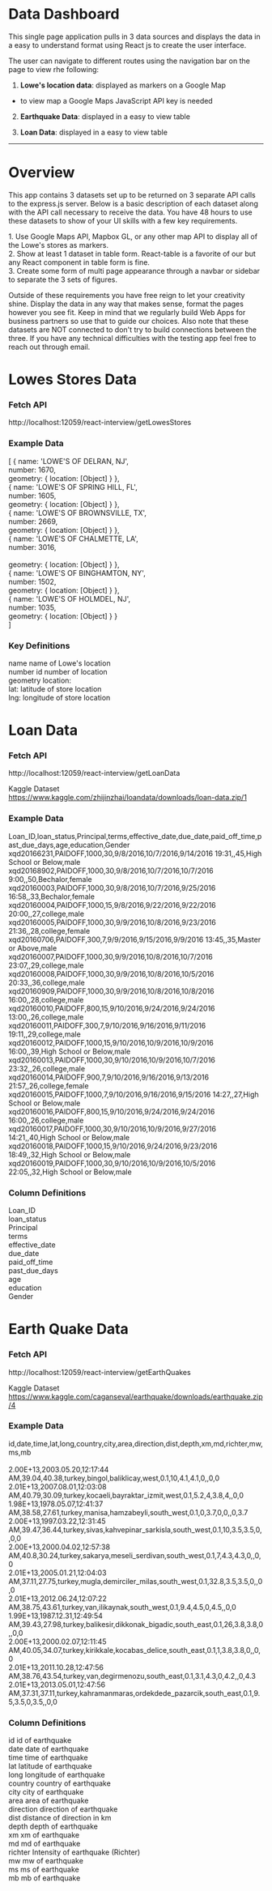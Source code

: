 # Data Dashboard

This single page application pulls in 3 data sources and displays the data in a easy to understand format using React js to create the user interface.

The user can navigate to different routes using the navigation bar on the page to view rhe following:

1. **Lowe's location data**: displayed as markers on a Google Map
  - to view map a Google Maps JavaScript API key is needed

2. **Earthquake Data**: displayed in a easy to view table

3. **Loan Data**: displayed in a easy to view table
_____________________________________________________________


# Overview

This app contains 3 datasets set up to be returned on 3 separate API calls to the express.js server. Below is a basic description of each dataset along with the API call necessary to receive the data. You have 48 hours to use these datasets to show of your UI skills with
a few key requirements.

1. Use Google Maps API, Mapbox GL, or any other map API to display all of the Lowe's stores as markers.  <br />
2. Show at least 1 dataset in table form. React-table is a favorite of our but any React component in table form is fine. <br />
3. Create some form of multi page appearance through a navbar or sidebar to separate the 3 sets of figures. <br />

Outside of these requirements you have free reign to let your creativity shine. Display the data in any way that makes sense, format the pages however you see fit. Keep in mind that we regularly build Web Apps for business partners so use that to guide our choices. Also note that these datasets are NOT connected to don't try to build connections between the three. If you have any technical difficulties with the testing app feel free to reach out through email. 


# Lowes Stores Data

### Fetch API
http://localhost:12059/react-interview/getLowesStores

### Example Data
[ { name: 'LOWE\'S OF DELRAN, NJ',<br />
    number: 1670,<br />
    geometry: { location: [Object] } },<br />
  { name: 'LOWE\'S OF SPRING HILL, FL',<br />
    number: 1605,<br />
    geometry: { location: [Object] } },<br />
  { name: 'LOWE\'S OF BROWNSVILLE, TX',<br />
    number: 2669,<br />
    geometry: { location: [Object] } },<br />
  { name: 'LOWE\'S OF CHALMETTE, LA',<br />
    number: 3016,<br /><br />
    geometry: { location: [Object] } },<br />
  { name: 'LOWE\'S OF BINGHAMTON, NY',<br />
    number: 1502,<br />
    geometry: { location: [Object] } },<br />
  { name: 'LOWE\'S OF HOLMDEL, NJ',<br />
    number: 1035,<br />
    geometry: { location: [Object] } }<br />
]

### Key Definitions
name      name of Lowe's location<br />
number    id number of location<br />
geometry  location:<br />
          lat: latitude of store location<br />
          lng: longitude of store location<br />



# Loan Data

### Fetch API
http://localhost:12059/react-interview/getLoanData

Kaggle Dataset
https://www.kaggle.com/zhijinzhai/loandata/downloads/loan-data.zip/1

### Example Data
Loan_ID,loan_status,Principal,terms,effective_date,due_date,paid_off_time,past_due_days,age,education,Gender<br />
xqd20166231,PAIDOFF,1000,30,9/8/2016,10/7/2016,9/14/2016 19:31,,45,High School or Below,male<br />
xqd20168902,PAIDOFF,1000,30,9/8/2016,10/7/2016,10/7/2016 9:00,,50,Bechalor,female<br />
xqd20160003,PAIDOFF,1000,30,9/8/2016,10/7/2016,9/25/2016 16:58,,33,Bechalor,female<br />
xqd20160004,PAIDOFF,1000,15,9/8/2016,9/22/2016,9/22/2016 20:00,,27,college,male<br />
xqd20160005,PAIDOFF,1000,30,9/9/2016,10/8/2016,9/23/2016 21:36,,28,college,female<br />
xqd20160706,PAIDOFF,300,7,9/9/2016,9/15/2016,9/9/2016 13:45,,35,Master or Above,male<br />
xqd20160007,PAIDOFF,1000,30,9/9/2016,10/8/2016,10/7/2016 23:07,,29,college,male<br />
xqd20160008,PAIDOFF,1000,30,9/9/2016,10/8/2016,10/5/2016 20:33,,36,college,male<br />
xqd20160909,PAIDOFF,1000,30,9/9/2016,10/8/2016,10/8/2016 16:00,,28,college,male<br />
xqd20160010,PAIDOFF,800,15,9/10/2016,9/24/2016,9/24/2016 13:00,,26,college,male<br />
xqd20160011,PAIDOFF,300,7,9/10/2016,9/16/2016,9/11/2016 19:11,,29,college,male<br />
xqd20160012,PAIDOFF,1000,15,9/10/2016,10/9/2016,10/9/2016 16:00,,39,High School or Below,male<br />
xqd20160013,PAIDOFF,1000,30,9/10/2016,10/9/2016,10/7/2016 23:32,,26,college,male<br />
xqd20160014,PAIDOFF,900,7,9/10/2016,9/16/2016,9/13/2016 21:57,,26,college,female<br />
xqd20160015,PAIDOFF,1000,7,9/10/2016,9/16/2016,9/15/2016 14:27,,27,High School or Below,male<br />
xqd20160016,PAIDOFF,800,15,9/10/2016,9/24/2016,9/24/2016 16:00,,26,college,male<br />
xqd20160017,PAIDOFF,1000,30,9/10/2016,10/9/2016,9/27/2016 14:21,,40,High School or Below,male<br />
xqd20160018,PAIDOFF,1000,15,9/10/2016,9/24/2016,9/23/2016 18:49,,32,High School or Below,male<br />
xqd20160019,PAIDOFF,1000,30,9/10/2016,10/9/2016,10/5/2016 22:05,,32,High School or Below,male<br />

### Column Definitions
Loan_ID<br />
loan_status<br />
Principal<br />
terms<br />
effective_date<br />
due_date<br />
paid_off_time<br />
past_due_days<br />
age<br />
education<br />
Gender<br />



# Earth Quake Data

### Fetch API
http://localhost:12059/react-interview/getEarthQuakes

Kaggle Dataset
https://www.kaggle.com/caganseval/earthquake/downloads/earthquake.zip/4

### Example Data
id,date,time,lat,long,country,city,area,direction,dist,depth,xm,md,richter,mw,ms,mb<br /><br />
2.00E+13,2003.05.20,12:17:44 AM,39.04,40.38,turkey,bingol,baliklicay,west,0.1,10,4.1,4.1,0,,0,0<br />
2.01E+13,2007.08.01,12:03:08 AM,40.79,30.09,turkey,kocaeli,bayraktar_izmit,west,0.1,5.2,4,3.8,4,,0,0<br />
1.98E+13,1978.05.07,12:41:37 AM,38.58,27.61,turkey,manisa,hamzabeyli,south_west,0.1,0,3.7,0,0,,0,3.7<br />
2.00E+13,1997.03.22,12:31:45 AM,39.47,36.44,turkey,sivas,kahvepinar_sarkisla,south_west,0.1,10,3.5,3.5,0,,0,0<br />
2.00E+13,2000.04.02,12:57:38 AM,40.8,30.24,turkey,sakarya,meseli_serdivan,south_west,0.1,7,4.3,4.3,0,,0,0<br />
2.01E+13,2005.01.21,12:04:03 AM,37.11,27.75,turkey,mugla,demirciler_milas,south_west,0.1,32.8,3.5,3.5,0,,0,0<br />
2.01E+13,2012.06.24,12:07:22 AM,38.75,43.61,turkey,van,ilikaynak,south_west,0.1,9.4,4.5,0,4.5,,0,0<br />
1.99E+13,1987.12.31,12:49:54 AM,39.43,27.98,turkey,balikesir,dikkonak_bigadic,south_east,0.1,26,3.8,3.8,0,,0,0<br />
2.00E+13,2000.02.07,12:11:45 AM,40.05,34.07,turkey,kirikkale,kocabas_delice,south_east,0.1,1,3.8,3.8,0,,0,0<br />
2.01E+13,2011.10.28,12:47:56 AM,38.76,43.54,turkey,van,degirmenozu,south_east,0.1,3.1,4.3,0,4.2,,0,4.3<br />
2.01E+13,2013.05.01,12:47:56 AM,37.31,37.11,turkey,kahramanmaras,ordekdede_pazarcik,south_east,0.1,9.5,3.5,0,3.5,,0,0<br />

### Column Definitions
id        id of earthquake<br />
date      date of earthquake<br />
time      time of earthquake<br />
lat       latitude of earthquake<br />
long      longitude of earthquake<br />
country   country of earthquake<br />
city      city of earthquake<br />
area      area of earthquake<br />
direction direction of earthquake<br />
dist      distance of direction in km<br />
depth     depth of earthquake<br />
xm        xm of earthquake<br />
md        md of earthquake<br />
richter   Intensity of earthquake (Richter)<br />
mw        mw of earthquake<br />
ms        ms of earthquake<br />
mb        mb of earthquake<br />
